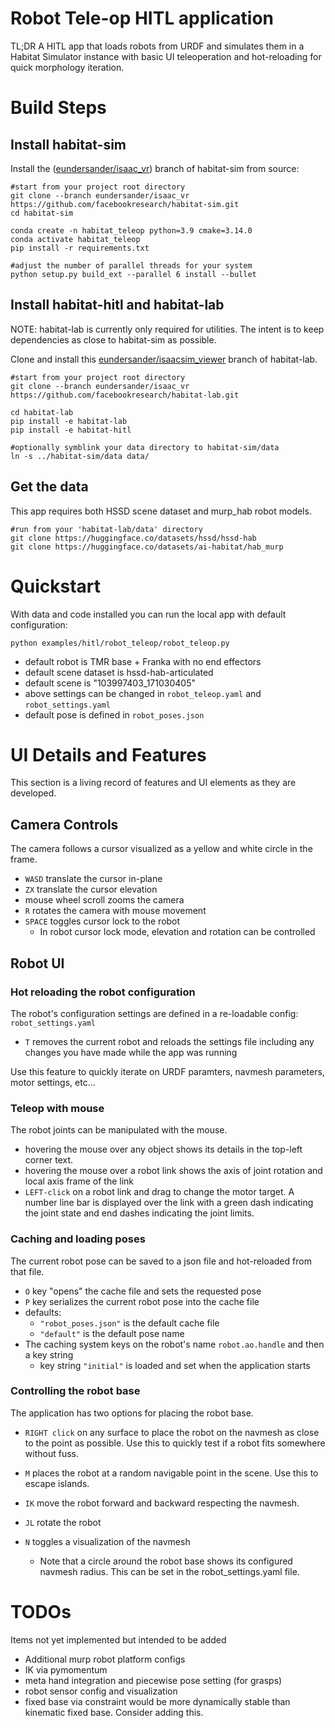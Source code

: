 # Robot Tele-op HITL application

TL;DR A HITL app that loads robots from URDF and simulates them in a Habitat Simulator instance with basic UI teleoperation and hot-reloading for quick morphology iteration.

# Build Steps

## Install habitat-sim

Install the ([eundersander/isaac_vr](https://github.com/facebookresearch/habitat-sim/tree/eundersander/isaac_vr)) branch of habitat-sim from source:

```
#start from your project root directory
git clone --branch eundersander/isaac_vr https://github.com/facebookresearch/habitat-sim.git
cd habitat-sim

conda create -n habitat_teleop python=3.9 cmake=3.14.0
conda activate habitat_teleop
pip install -r requirements.txt

#adjust the number of parallel threads for your system
python setup.py build_ext --parallel 6 install --bullet
```

## Install habitat-hitl and habitat-lab
NOTE: habitat-lab is currently only required for utilities. The intent is to keep dependencies as close to habitat-sim as possible.

Clone and install this [eundersander/isaacsim_viewer](https://github.com/facebookresearch/habitat-lab/tree/eundersander/isaacsim_viewer) branch of habitat-lab.

```
#start from your project root directory
git clone --branch eundersander/isaac_vr https://github.com/facebookresearch/habitat-lab.git

cd habitat-lab
pip install -e habitat-lab
pip install -e habitat-hitl

#optionally symblink your data directory to habitat-sim/data
ln -s ../habitat-sim/data data/
```

## Get the data
This app requires both HSSD scene dataset and murp_hab robot models.

```
#run from your 'habitat-lab/data' directory
git clone https://huggingface.co/datasets/hssd/hssd-hab
git clone https://huggingface.co/datasets/ai-habitat/hab_murp
```

# Quickstart

With data and code installed you can run the local app with default configuration:
```
python examples/hitl/robot_teleop/robot_teleop.py
```

- default robot is TMR base + Franka with no end effectors
- default scene dataset is hssd-hab-articulated
- default scene is "103997403_171030405"
- above settings can be changed in `robot_teleop.yaml` and `robot_settings.yaml`
- default pose is defined in `robot_poses.json`

# UI Details and Features
This section is a living record of features and UI elements as they are developed.

## Camera Controls
The camera follows a cursor visualized as a yellow and white circle in the frame.
- `WASD` translate the cursor in-plane
- `ZX` translate the cursor elevation
- mouse wheel scroll zooms the camera
- `R` rotates the camera with mouse movement
- `SPACE` toggles cursor lock to the robot
  - In robot cursor lock mode, elevation and rotation can be controlled

## Robot UI

### Hot reloading the robot configuration
The robot's configuration settings are defined in a re-loadable config: `robot_settings.yaml`
- `T` removes the current robot and reloads the settings file including any changes you have made while the app was running

Use this feature to quickly iterate on URDF paramters, navmesh parameters, motor settings, etc...

### Teleop with mouse
The robot joints can be manipulated with the mouse.
- hovering the mouse over any object shows its details in the top-left corner text.
- hovering the mouse over a robot link shows the axis of joint rotation and local axis frame of the link
- `LEFT-click` on a robot link and drag to change the motor target. A number line bar is displayed over the link with a green dash indicating the joint state and end dashes indicating the joint limits.

### Caching and loading poses
The current robot pose can be saved to a json file and hot-reloaded from that file.
- `O` key "opens" the cache file and sets the requested pose
- `P` key serializes the current robot pose into the cache file
- defaults:
  - `"robot_poses.json"` is the default cache file
  - `"default"` is the default pose name
- The caching system keys on the robot's name `robot.ao.handle` and then a key string
  - key string `"initial"` is loaded and set when the application starts

### Controlling the robot base

The application has two options for placing the robot base.

- `RIGHT click` on any surface to place the robot on the navmesh as close to the point as possible. Use this to quickly test if a robot fits somewhere without fuss.

- `M` places the robot at a random navigable point in the scene. Use this to escape islands.
- `IK` move the robot forward and backward respecting the navmesh.
- `JL` rotate the robot
- `N` toggles a visualization of the navmesh
  - Note that a circle around the robot base shows its configured navmesh radius. This can be set in the robot_settings.yaml file.

# TODOs
Items not yet implemented but intended to be added
- Additional murp robot platform configs
- IK via pymomentum
- meta hand integration and piecewise pose setting (for grasps)
- robot sensor config and visualization
- fixed base via constraint would be more dynamically stable than kinematic fixed base. Consider adding this.
